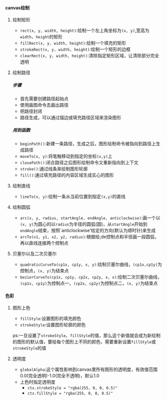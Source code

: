 #### canvas绘制

1. 绘制矩形
   - `rect(x, y, width, height)`:绘制一个左上角坐标为`(x, y)`,宽高为`width`、`height`的矩形
   - `fillRect(x, y, width, height)`:绘制一个填充的矩形
   - `strokeRect(x, y, width, height)`:绘制一个矩形的边框
   - `clearRect(x, y, width, height)`:清除指定矩形区域，让清除部分完全透明


2. 绘制路径

   ##### 步骤

   - 首先需要创建路径起始点
   - 使用画图命令去画出路径
   - 把路径封闭
   - 路径生成，可以通过描边或填充路径区域来渲染图形

   ##### 用到函数

   - `beginPath()`:新建一条路径，生成之后，图形绘制命令被指向到路径上生成路径
   - `moveTo(x, y)`:将笔触移动到指定的坐标`(x,y)`上
   - `closePath()`:闭合路径之后图形绘制命令又重新指向到上下文
   - `stroke()`:通过线条来绘制图形轮廓
   - `fill()`:通过填充路径的内容区域生成实心的图形

3. 绘制直线

   - `lineTo(x, y)`:绘制一条从当前位置到指定`(x,y)`的直线

4. 绘制圆弧

   - `arc(x, y, radius, startAngle, endAngle, anticlockwise)`:画一个以`(x, y)`为圆心的以`radius`为半径的圆弧(圆)，从`startAngle`开始到`endAngle`结束，按照`anticlockwise'给定的方向(默认为顺时针)来生成
   - `arcTo(x1, y1, x2, y2, radius)`:根据给;de控制点和半径画一段圆弧，再以直线连接两个控制点

5. 贝塞尔以及二次贝塞尔

   - `quadraticCurveTo(cp1x, cp1y, x, y)`:绘制贝塞尔曲线，`(cp1x,cp1y)`为控制点，`(x, y)`为结束点
   - `bezierCurveTo(cp1x, cp1y, cp2x, cp2y, x, x)`:绘制二次贝塞尔曲线，`(cp1x, cp1y)`为控制点一，`(cp2x, cp2y)`为控制点二，`(x, y)`为结束点

#### 色彩

1. 图形上色

   - `fillStyle`:设置图形的填充颜色
   - `strokeStyle`:设置图形轮廓的颜色

   ps:一旦设置了`strokeStyle`、`fillStyle`的值，那么这个新值就会成为新绘制的图形的默认值，要给每个图形上不同的颜色，需要重新设置`fillStyle`或`strokeStyle`的值

2. 透明度

   - `globalAlpha`:这个属性影响到canvas里所有图形的透明度，有效值范围0.0(完全透明)-1.0(完全不透明)，默认1.0
   - 上色时指定透明度
     - `ctx.strokeStyle = "rgba(255, 0, 0, 0.5)"`
     - `ctx.fillStyle = "rgba(255, 0, 0, 0.5)"`